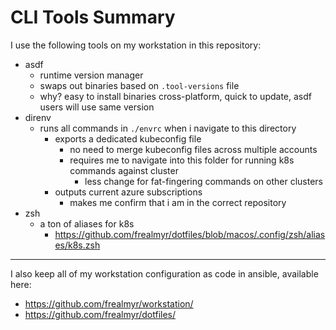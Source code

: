 # CLI Tools Summary

I use the following tools on my workstation in this repository:

  - asdf
    - runtime version manager
    - swaps out binaries based on `.tool-versions` file
    - why? easy to install binaries cross-platform, quick to update, asdf users will use same version
  - direnv
    - runs all commands in `./envrc` when i navigate to this directory
      - exports a dedicated kubeconfig file
        - no need to merge kubeconfig files across multiple accounts
        - requires me to navigate into this folder for running k8s commands against cluster
          - less change for fat-fingering commands on other clusters
      - outputs current azure subscriptions
        - makes me confirm that i am in the correct repository
  - zsh
    - a ton of aliases for k8s
      - https://github.com/frealmyr/dotfiles/blob/macos/.config/zsh/aliases/k8s.zsh

---

I also keep all of my workstation configuration as code in ansible, available here:

  - https://github.com/frealmyr/workstation/
  - https://github.com/frealmyr/dotfiles/
